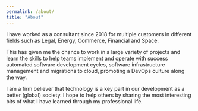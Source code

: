 ```yaml
---
permalink: /about/
title: "About"
---
```


I have worked as a consultant since 2018 for multiple customers in different fields such as Legal, Energy, Commerce, Financial and Space.

This has given me the chance to work in a large variety of projects and learn the skills to help teams implement and operate with success automated software development cycles, software infrastructure management and migrations to cloud, promoting a DevOps culture along the way.

I am a firm believer that technology is a key part in our development as a better (global) society. I hope to help others by sharing the most interesting bits of what I have learned through my professional life.
